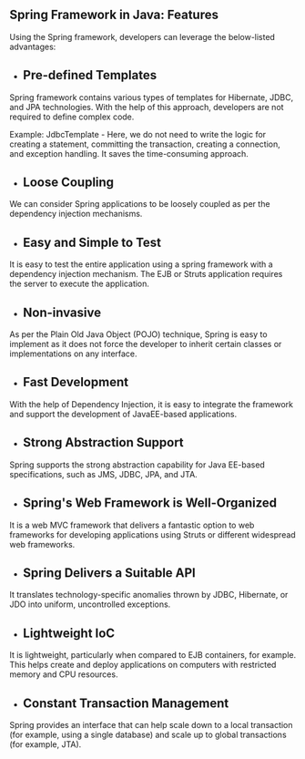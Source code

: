 ## Spring Framework in Java: Features 
Using the Spring framework, developers can leverage the below-listed advantages: 

- Pre-defined Templates
  ---
Spring framework contains various types of templates for Hibernate, JDBC, and JPA technologies. With the help of this approach, developers are not required to define complex code. 

Example: JdbcTemplate - Here, we do not need to write the logic for creating a statement, committing the transaction, creating a connection, and exception handling. It saves the time-consuming approach.

- Loose Coupling
  ---
We can consider Spring applications to be loosely coupled as per the dependency injection mechanisms.

- Easy and Simple to Test
  ---
It is easy to test the entire application using a spring framework with a dependency injection mechanism. The EJB or Struts application requires the server to execute the application.

- Non-invasive
  ---
As per the Plain Old Java Object (POJO) technique, Spring is easy to implement as it does not force the developer to inherit certain classes or implementations on any interface.

- Fast Development
  ---
With the help of Dependency Injection, it is easy to integrate the framework and support the development of JavaEE-based applications.

- Strong Abstraction Support
  ---
Spring supports the strong abstraction capability for Java EE-based specifications, such as JMS, JDBC, JPA, and JTA.

- Spring's Web Framework is Well-Organized
  ---
It is a web MVC framework that delivers a fantastic option to web frameworks for developing applications using Struts or different widespread web frameworks.

- Spring Delivers a Suitable API
  ---
It translates technology-specific anomalies thrown by JDBC, Hibernate, or JDO into uniform, uncontrolled exceptions.

- Lightweight IoC
  ---
It is lightweight, particularly when compared to EJB containers, for example. This helps create and deploy applications on computers with restricted memory and CPU resources.

- Constant Transaction Management
  ---
Spring provides an interface that can help scale down to a local transaction (for example, using a single database) and scale up to global transactions (for example, JTA).
